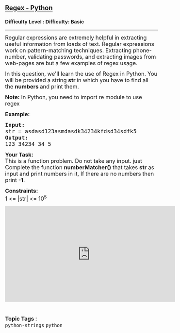 <h2><a href="https://www.geeksforgeeks.org/problems/regex-python/1?page=1&category=python&difficulty=Basic&sortBy=submissions">Regex - Python</a></h2><h3>Difficulty Level : Difficulty: Basic</h3><hr><div class="problems_problem_content__Xm_eO"><p><span style="font-size: 18px;">Regular expressions are extremely helpful in extracting useful information from loads of text. Regular expressions work on pattern-matching techniques. Extracting phone-number, validating passwords, and extracting images from web-pages are but a few examples of regex usage.</span></p>
<p><span style="font-size: 18px;">In this question, we'll learn the use of Regex in Python. You will be provided a string <strong>str </strong>in which you have to find all the <strong>numbers </strong>and print them.</span></p>
<p><span style="font-size: 18px;"><strong>Note:</strong> In Python, you need to import re module to use regex</span></p>
<p><span style="font-size: 18px;"><strong>Example:</strong> </span></p>
<pre><span style="font-size: 18px;"><strong>Input:</strong> </span>
<span style="font-size: 18px;">str = asdasd123asmdasdk34234kfdsd34sdfk5</span>
<span style="font-size: 18px;"><strong>Output:</strong> </span>
<span style="font-size: 18px;">123 34234 34 5</span></pre>
<p><span style="font-size: 18px;"><strong>Your Task:</strong><br>This is a function problem. Do not take any input. just Complete the function <strong>numberMatcher()</strong> that takes <strong>str</strong> as input and print numbers in it, If there are no numbers then print <strong>-1</strong>.</span></p>
<p><span style="font-size: 18px;"><strong>Constraints:</strong><br>1 &lt;= |str|&nbsp;&lt;= 10<sup>5</sup></span></p>
<p><iframe src="https://www.youtube.com/embed/JKNLy55G2z0" width="560" height="315" frameborder="0"></iframe></p></div><br><p><span style=font-size:18px><strong>Topic Tags : </strong><br><code>python-strings</code>&nbsp;<code>python</code>&nbsp;